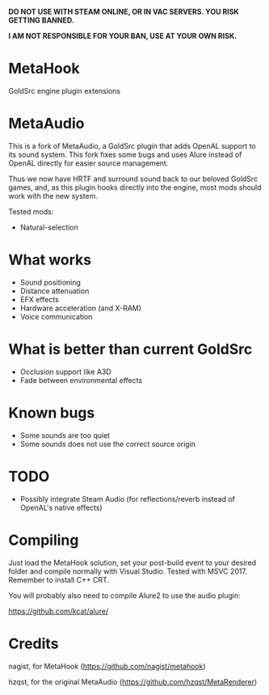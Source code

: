 **DO NOT USE WITH STEAM ONLINE, OR IN VAC SERVERS. YOU RISK GETTING BANNED.**

**I AM NOT RESPONSIBLE FOR YOUR BAN, USE AT YOUR OWN RISK.**

# MetaHook
GoldSrc engine plugin extensions

# MetaAudio
This is a fork of MetaAudio, a GoldSrc plugin that adds OpenAL support to its sound system. This fork fixes some bugs and uses Alure instead of OpenAL directly for easier source management.

Thus we now have HRTF and surround sound back to our beloved GoldSrc games, and, as this plugin hooks directly into the engine, most mods should work with the new system.

Tested mods:
- Natural-selection

# What works
- Sound positioning
- Distance attenuation
- EFX effects
- Hardware acceleration (and X-RAM)
- Voice communication

# What is better than current GoldSrc
- Occlusion support like A3D
- Fade between environmental effects

# Known bugs
- Some sounds are too quiet
- Some sounds does not use the correct source origin

# TODO
- Possibly integrate Steam Audio (for reflections/reverb instead of OpenAL's native effects)

# Compiling
Just load the MetaHook solution, set your post-build event to your desired folder and compile normally with Visual Studio.
Tested with MSVC 2017. Remember to install C++ CRT.

You will probably also need to compile Alure2 to use the audio plugin:

https://github.com/kcat/alure/

# Credits
nagist, for MetaHook (https://github.com/nagist/metahook)

hzqst, for the original MetaAudio (https://github.com/hzqst/MetaRenderer)
